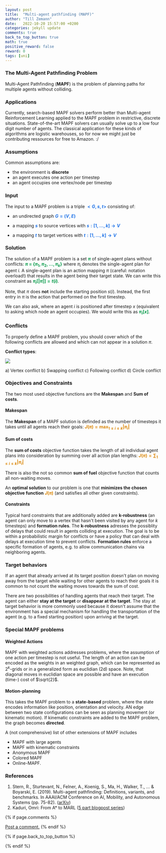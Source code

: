 ```yaml
---
layout: post
title:  "Multi-agent pathfinding (MAPF)"
author: "Till Zemann"
date:   2022-10-20 15:57:00 +0200
categories: jekyll update
comments: true
back_to_top_button: true
math: true
positive_reward: false
reward: 0
tags: [uni]
---
```


<!-- Execute in /_posts/: -->
<!-- pandoc -o first_paper_summary.pdf 2022-09-27-intro-to-mapf.md -->

<!--
### Contents
* TOC
{:toc}
-->

### The Multi-Agent Pathfinding Problem

Multi-Agent Pathfinding (__MAPF__) is the problem of planning paths for multiple agents without colliding.

### Applications

Currently, search-based MAPF solvers perform better than Multi-agent Reinforcement Learning applied to the MAPF problem in restrictive, discrete situations. State-of-the-art MAPF solvers can usually solve up to a low four digit number of agents. 
The classical application for these kinds of algorithms are logistic warehouses, so for now we might just be contributing ressources for free to Amazon. :/

### Assumptions

Common assumptions are:

- the environment is __discrete__
- an agent executes one action per timestep
- an agent occupies one vertex/node per timestep


### Input

The input to a MAPF problem is a triple <strong style="color: #1E72E7">$<G,s,t>$</strong> consisting of:

- an undirected graph <strong style="color: #1E72E7">$G = (V,E)$</strong>

- a mapping <strong style="color: #1E72E7">$s$</strong> to source vertices with 
<strong style="color: #1E72E7">$s: [1,\dots,k] \to V$</strong>

- a mapping <strong style="color: #1E72E7">$t$</strong> to target vertices with 
<strong style="color: #1E72E7">$t: [1,\dots,k] \to V$</strong>


### Solution

The solution of a MAPF problem is a set <strong style="color: #039947">$\pi$</strong> of single-agent plans without conflicts: 
<strong style="color: #039947">$\pi$ = {$\pi_1, \pi_2, \dots, \pi_k$}</strong> where $\pi_i$ denotes the single-agent plan for agent $i$. 
A single-agent plan is an action mapping $\pi$ (careful: notation overload!) that results in the agent being their target state. We can write this constraint as <strong style="color: #039947">$\pi_i[|\pi|] = t(i)$</strong>.

Note, that $\pi$ does __not__ include the starting position $s(i)$.
Instead, the first entry in $\pi$ is the action that performed on the first timestep.

We can also ask, where an agent $i$ is positioned after timestep $x$ (equivalent to asking which node an agent occupies). We would write this as <strong style="color: #039947">$\pi_i[x]$</strong>.


### Conflicts

To properly define a MAPF problem, you should cover which of the following conflicts are allowed and which can not appear in a solution $\pi$.

__Conflict types__:

<!-- -->
![](https://www.researchgate.net/profile/Roni-Stern-3/publication/336611576/figure/fig1/AS:1143398773866496@1649618919566/Illustration-of-different-types-of-conflicts-taken-from-Stern-et-al-37-a-a-vertex.png)

a) Vertex conflict
b) Swapping conflict
c) Following conflict
d) Circle conflict

### Objectives and Constraints

The two most used objective functions are the __Makespan__ and __Sum of costs__.

#### Makespan

The __Makespan__ of a MAPF solution is definded as the number of timesteps it takes until all agents reach their goals:
<strong style="color: #d98404" >$J(\pi) = \max_{1 \leq i \leq k}|\pi_i|$</strong>

#### Sum of costs

The __sum of costs__ objective function takes the length of all individual agent plans into consideration by summing over all action plan lengths: <strong style="color: #d98404" >$J(\pi) = \sum_{1 \leq i \leq k}|\pi_i|$</strong>

There is also the not so common __sum of fuel__ objective function that counts all non-waiting moves.

An __optimal solution__ to our problem is one that __minimizes the chosen objective function__ <strong style="color: #d98404" >$J(\pi)$</strong> (and satisfies all other given constraints).

#### Constraints

Typical hard constraints that are additionally added are __k-robustness__ (an agent can only move to a vertex that hasn't been visited by any agent for $k$ timesteps) and __formation rules__.
The __k-robustness__ adresses the possiblity of delays that could result in agents colliding at execution. The goal is to be within a probabilistic margin for conflicts or have a policy that can deal with delays at execution time to prevent conflicts.
__Formation rules__ enforce a specific formation of agents, e.g. to allow communication chains via neighboring agents.

### Target behaviors

If an agent that already arrived at its target position doesn't plan on moving away from the target while waiting for other agents to reach their goals it is common to not count the waiting moves towards the sum of cost. 

There are two possibilities of handling agents that reach their target. The agent can either __stay at the target__ or __disappear at the target__. The stay at target behavior is more commonly used because it doesn't assume that the environment has a special mechanism for handling the transportation of the agent (e.g. to a fixed starting position) upon arriving at the target.


### Special MAPF problems

#### Weighted Actions

MAPF with weighted actions addresses problems, where the assumption of one action per timestep is not useful. The length of an action can be encoded as the weights in an weighted graph, which can be represented as $2^k$-grids or in a generalized form as euclidian (2d) space.
Note, that diagonal moves in euclidian space are possible and have an execution (time-) cost of $\sqrt{2}$.

#### Motion-planning

This takes the MAPF problem to a __state-based__ problem, where the state encodes information like position, orientation and velocity. AN edge between two state configurations can be seen as planning movement (or kinematic motion). If kinematic constraints are added to the MAPF problem, the graph becomes __directed__.

A (not comprehensive) list of other extensions of MAPF includes

- MAPF with large agents
- MAPF with kinematic constraints
- Anonymous MAPF
- Colored MAPF
- Online-MAPF.



<!-- In-Text Citing -->
<!-- 
You can...
- use bullet points
1. use
2. ordered
3. lists


do $X$ math

embed images:
<div class="img-block" style="width: 800px;">
    <img src="/images/lofi_art.png"/>
    <span><strong>Fig 1.1.</strong> Agent and Environment interactions</span>
</div>

refer to links:
[(k-fold) Cross-Validation](https://scikit-learn.org/stable/modules/cross_validation.html)

{% highlight python %}
@jit
def f(x)
    print("hi")
# does cool stuff
{% endhighlight %}
-->

### References
1. Stern, R., Sturtevant, N., Felner, A., Koenig, S., Ma, H., Walker, T., ... & Boyarski, E. (2019). Multi-agent pathfinding: Definitions, variants, and benchmarks. In AAAI/ACM Conference on AI, Mobility, and Autonomous Systems (pp. 75-82). 
([arXiv][marl-defs-variants-benchmarks])
2. Kaduri, Omri: From A* to MARL ([5 part blogpost series][kaduri-mapf-to-marl])

<!-- Ressources -->
[marl-defs-variants-benchmarks]: https://arxiv.org/abs/1906.08291
[kaduri-mapf-to-marl]: https://omrikaduri.github.io/


<!-- Optional Comment Section-->
{% if page.comments %}
<p class="vspace"></p>
<a class="commentlink" role="button" href="/comments/">Post a comment.</a> <!-- role="button"  -->
{% endif %}

<!-- Optional Back to Top Button -->
{% if page.back_to_top_button %}
<script src="https://unpkg.com/vanilla-back-to-top@7.2.1/dist/vanilla-back-to-top.min.js"></script>
<script>addBackToTop({
  diameter: 40,
  backgroundColor: 'rgb(255, 255, 255, 0.7)', /* 30,144,255, 0.7 */
  textColor: '#4a4946'
})</script>
{% endif %}